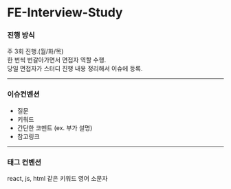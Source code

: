 # FE-Interview-Study

### 진행 방식

주 3회 진행.(월/화/목)
<br/>
한 번씩 번갈아가면서 면접자 역할 수행.
<br/>
당일 면접자가 스터디 진행 내용 정리해서 이슈에 등록.

---

### 이슈컨벤션

- 질문
- 키워드
- 간단한 코멘트 (ex. 부가 설명)
- 참고링크

---

### 태그 컨벤션

react, js, html 같은 키워드 영어 소문자
